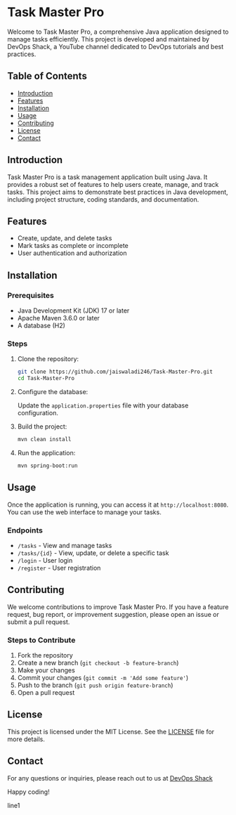 # Task Master Pro

Welcome to Task Master Pro, a comprehensive Java application designed to manage tasks efficiently. This project is developed and maintained by DevOps Shack, a YouTube channel dedicated to DevOps tutorials and best practices.

## Table of Contents
- [Introduction](#introduction)
- [Features](#features)
- [Installation](#installation)
- [Usage](#usage)
- [Contributing](#contributing)
- [License](#license)
- [Contact](#contact)

## Introduction

Task Master Pro is a task management application built using Java. It provides a robust set of features to help users create, manage, and track tasks. This project aims to demonstrate best practices in Java development, including project structure, coding standards, and documentation.

## Features

- Create, update, and delete tasks
- Mark tasks as complete or incomplete
- User authentication and authorization

## Installation

### Prerequisites

- Java Development Kit (JDK) 17 or later
- Apache Maven 3.6.0 or later
- A database (H2)

### Steps

1. Clone the repository:

    ```sh
    git clone https://github.com/jaiswaladi246/Task-Master-Pro.git
    cd Task-Master-Pro
    ```

2. Configure the database:

    Update the `application.properties` file with your database configuration.

3. Build the project:

    ```sh
    mvn clean install
    ```

4. Run the application:

    ```sh
    mvn spring-boot:run
    ```

## Usage

Once the application is running, you can access it at `http://localhost:8080`. You can use the web interface to manage your tasks.

### Endpoints

- `/tasks` - View and manage tasks
- `/tasks/{id}` - View, update, or delete a specific task
- `/login` - User login
- `/register` - User registration

## Contributing

We welcome contributions to improve Task Master Pro. If you have a feature request, bug report, or improvement suggestion, please open an issue or submit a pull request.

### Steps to Contribute

1. Fork the repository
2. Create a new branch (`git checkout -b feature-branch`)
3. Make your changes
4. Commit your changes (`git commit -m 'Add some feature'`)
5. Push to the branch (`git push origin feature-branch`)
6. Open a pull request

## License

This project is licensed under the MIT License. See the [LICENSE](LICENSE) file for more details.

## Contact

For any questions or inquiries, please reach out to us at [DevOps Shack](https://www.youtube.com/@devopsshack/videos)

Happy coding!

line1

